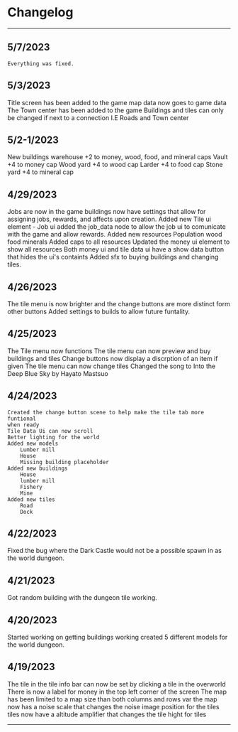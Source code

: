 # Changelog

---

## 5/7/2023

	Everything was fixed.

## 5/3/2023

Title screen has been added to the game
map data now goes to game data
The Town center has been added to the game
Buildings and tiles can only be changed if next to a connection I.E Roads and Town center

## 5/2-1/2023

New buildings
	warehouse +2 to money, wood, food, and mineral caps
	Vault +4 to money cap
	Wood yard +4 to wood cap
	Larder +4 to food cap
	Stone yard +4 to mineral cap


## 4/29/2023

Jobs are now in the game
buildings now have settings that allow for assigning jobs, rewards, and affects 
	upon creation.
Added new Tile ui element - Job ui
added the job_data node to allow the job ui to comunicate with the game and
	allow rewards.
Added new resources
	Population
	wood
	food
	minerals
Added caps to all resources
Updated the money ui element to show all resources
Both money ui and tile data ui have a show data button that hides the ui's
	containts
Added sfx to buying buildings and changing tiles. 

## 4/26/2023

The tile menu is now brighter and the change buttons are more distinct form other buttons
Added settings to builds to allow future funtality.

## 4/25/2023

The Tile menu now functions
	The tile menu can now preview and buy buildings and tiles
Change buttons now display a discrption of an item if given
The tile menu can now change tiles
Changed the song to Into the Deep Blue Sky by Hayato Mastsuo


## 4/24/2023

	Created the change button scene to help make the tile tab more funtional 
	when ready
	Tile Data Ui can now scroll
	Better lighting for the world
	Added new models
		Lumber mill
		House
		Missing building placeholder
	Added new buildings
		House
		lumber mill
		Fishery
		Mine
	Added new tiles
		Road
		Dock

## 4/22/2023

Fixed the bug where the Dark Castle would not be a possible spawn in as the 
world dungeon.

## 4/21/2023

Got random building with the dungeon tile working.

## 4/20/2023

Started working on getting buildings working
created 5 different models for the world dungeon.

## 4/19/2023

The tile in the tile info bar can now be set by clicking a tile in the overworld
There is now a label for money in the top left corner of the screen
The map has been limited to a map size than both columns and rows var
the map now has a noise scale that changes the noise image position for the tiles
tiles now have a altitude amplifier that changes the tile hight for tiles

---
